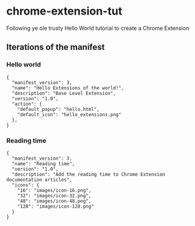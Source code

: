 # chrome-extension-tut

Following ye ole trusty Hello World tutorial to create a Chrome Extension

## Iterations of the manifest

### Hello world 

````
{
  "manifest_version": 3,
  "name": "Hello Extensions of the world!",
  "description": "Base Level Extension",
  "version": "1.0",
  "action": {
    "default_popup": "hello.html",
    "default_icon": "hello_extensions.png"
  },
}
````

### Reading time

````
{
  "manifest_version": 3,
  "name": "Reading time",
  "version": "1.0",
  "description": "Add the reading time to Chrome Extension documentation articles",
  "icons": {
    "16": "images/icon-16.png",
    "32": "images/icon-32.png",
    "48": "images/icon-48.png",
    "128": "images/icon-128.png"
  }
}
````

